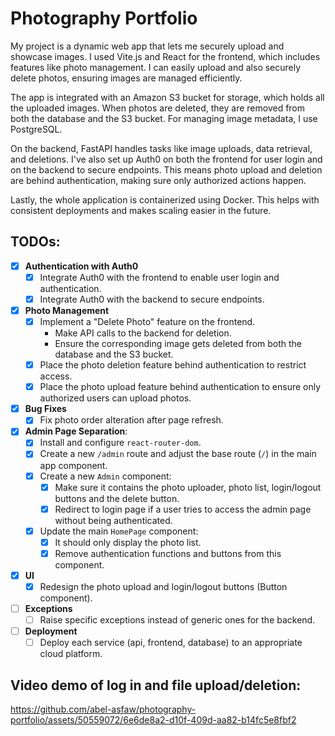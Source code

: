 # Photography Portfolio
My project is a dynamic web app that lets me securely upload and showcase images. I used Vite.js and React for the frontend, which includes features like photo management. I can easily upload and also securely delete photos, ensuring images are managed efficiently.

The app is integrated with an Amazon S3 bucket for storage, which holds all the uploaded images. When photos are deleted, they are removed from both the database and the S3 bucket. For managing image metadata, I use PostgreSQL.

On the backend, FastAPI handles tasks like image uploads, data retrieval, and deletions. I've also set up Auth0 on both the frontend for user login and on the backend to secure endpoints. This means photo upload and deletion are behind authentication, making sure only authorized actions happen.

Lastly, the whole application is containerized using Docker. This helps with consistent deployments and makes scaling easier in the future.

## TODOs:
- [x] **Authentication with Auth0**
  - [x] Integrate Auth0 with the frontend to enable user login and authentication.
  - [x] Integrate Auth0 with the backend to secure endpoints.

- [x] **Photo Management**
  - [x] Implement a "Delete Photo" feature on the frontend.
    - Make API calls to the backend for deletion.
    - Ensure the corresponding image gets deleted from both the database and the S3 bucket.
  - [x] Place the photo deletion feature behind authentication to restrict access.
  - [x] Place the photo upload feature behind authentication to ensure only authorized users can upload photos.

- [x] **Bug Fixes**
  - [x] Fix photo order alteration after page refresh.

- [x] **Admin Page Separation**:
  - [x] Install and configure `react-router-dom`.
  - [x] Create a new `/admin` route and adjust the base route (`/`) in the main app component.
  - [x] Create a new `Admin` component:
    - [x] Make sure it contains the photo uploader, photo list, login/logout buttons and the delete button.
    - [x] Redirect to login page if a user tries to access the admin page without being authenticated.
  - [x] Update the main `HomePage` component:
    - [x] It should only display the photo list.
    - [x] Remove authentication functions and buttons from this component.

- [x] **UI**
  - [x] Redesign the photo upload and login/logout buttons (Button component).

- [ ] **Exceptions**
  - [ ] Raise specific exceptions instead of generic ones for the backend.

- [ ] **Deployment**
  - [ ] Deploy each service (api, frontend, database) to an appropriate cloud platform.

## Video demo of log in and file upload/deletion:

https://github.com/abel-asfaw/photography-portfolio/assets/50559072/6e6de8a2-d10f-409d-aa82-b14fc5e8fbf2
